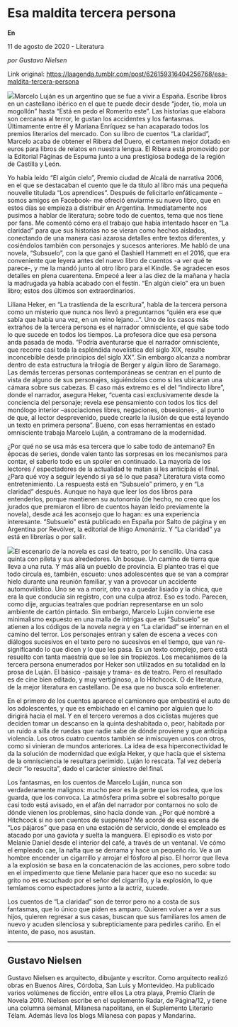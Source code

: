 # Esa maldita tercera persona

**En**

11 de agosto de 2020 - Literatura

_por Gustavo Nielsen_

Link original: https://laagenda.tumblr.com/post/626159316404256768/esa-maldita-tercera-persona

![](https://64.media.tumblr.com/894c8e6caecbc0b5e5b4677b094523ed/84b8d6924e19b963-de/s400x600/4a043f244132487f626d642f8424f0929bd9daba.jpg)Marcelo Luján es un argentino que se fue a vivir a España. Escribe libros en un castellano ibérico en el que te puede decir desde “joder, tío, mola un mogollón” hasta “Está en pedo el Romerito este”. Las historias que elabora son cercanas al terror, le gustan los accidentes y los fantasmas. Últimamente entre él y Mariana Enríquez se han acaparado todos los premios literarios del mercado. Con su libro de cuentos “La claridad”, Marcelo acaba de obtener el Ribera del Duero, el certamen mejor dotado en euros para libros de relatos en nuestra lengua. El Ribera está promovido por la Editorial Páginas de Espuma junto a una prestigiosa bodega de la región de Castilla y León. 


Yo había leído “El algún cielo”, Premio ciudad de Alcalá de narrativa 2006, en el que se destacaban el cuento que le da título al libro más una pequeña nouvelle titulada “Los aprendices”. Después de felicitarlo enfáticamente –somos amigos en Facebook- me ofreció enviarme su nuevo libro, que en estos días se empieza a distribuir en Argentina. Inmediatamente nos pusimos a hablar de literatura; sobre todo de cuentos, tema que nos tiene por fans. Me comentó cómo era el trabajo que había intentado hacer en “La claridad” para que sus historias no se vieran como hechos aislados, conectando de una manera casi azarosa detalles entre textos diferentes, y cosiéndolos también con personajes y sucesos anteriores. Me habló de una novela, “Subsuelo”, con la que ganó el Dashiell Hammett en el 2016, que era conveniente que leyera antes del nuevo libro de cuentos -a ver qué te parece-, y me la mandó junto al otro libro para el Kindle. Se agradecen esos detalles en plena cuarentena. Empecé a leer a las diez de la mañana y hacia la madrugada ya había acabado con el festín. “En algún cielo” era un buen libro; estos dos últimos son extraordinarios.


Liliana Heker, en “La trastienda de la escritura”, habla de la tercera persona como un misterio que nunca nos llevó a preguntarnos “quién era ese que sabía que había una vez, en un reino lejano…”. Uno de los casos más extraños de la tercera persona es el narrador omnisciente, el que sabe todo lo que sucede en todos los tiempos. La profesora dice que esa persona anda pasada de moda. “Podría aventurarse que el narrador omnisciente, que recorre casi toda la espléndida novelística del siglo XIX, resulte inconcebible desde principios del siglo XX”. Sin embargo alcanza a nombrar dentro de esta estructura la trilogía de Berger y algún libro de Saramago. Las demás terceras personas contemporáneas se centran en el punto de vista de alguno de sus personajes, siguiéndolos como si les ubicaran una cámara sobre sus cabezas. El caso más extremo es el del “indirecto libre”, donde el narrador, asegura Heker, “cuenta casi exclusivamente desde la conciencia del personaje; revela ese pensamiento con todos los tics del monólogo interior –asociaciones libres, negaciones, obsesiones-, al punto de que, al lector desprevenido, puede crearle la ilusión de que está leyendo un texto en primera persona”. Bueno, con esas herramientas en estado omnisciente trabaja Marcelo Luján, a contramano de la modernidad. 


¿Por qué no se usa más esa tercera que lo sabe todo de antemano? En épocas de series, donde valen tanto las sorpresas en los mecanismos para contar, el saberlo todo es un spoiler en continuado. La mayoría de los lectores / espectadores de la actualidad te matan si les anticipás el final. ¿Para qué voy a seguir leyendo si ya sé lo que pasa? Literatura vista como entretenimiento. La respuesta está en “Subsuelo” primero, y en “La claridad” después. Aunque no haya que leer los dos libros para entenderlos, porque mantienen su autonomía (de hecho, no creo que los jurados que premiaron el libro de cuentos hayan leído previamente la novela), desde acá les aconsejo que lo hagan: es una experiencia interesante. “Subsuelo” está publicado en España por Salto de página y en Argentina por Revólver, la editorial de Iñigo Amonárriz. Y “La claridad” ya está en librerías o por salir.


![](https://64.media.tumblr.com/8779d53871631a0d478cd8ba261d1817/84b8d6924e19b963-e3/s250x400/5cf62a26d39dadcf32eee3f44267c53808a6d44d.jpg)El escenario de la novela es casi de teatro, por lo sencillo. Una casa quinta con pileta y sus alrededores. Un bosque. Un camino de tierra que lleva a una ruta. Y más allá un pueblo de provincia. El planteo tras el que todo circula es, también, escueto: unos adolescentes que se van a comprar hielo durante una reunión familiar, y van a provocar un accidente automovilístico. Uno se va a morir, otro va a quedar lisiado y la chica, que era la que conducía sin registro, con una culpa atroz. Eso es todo. Parecen, como dije, argucias teatrales que podrían representarse en un solo ambiente de cartón pintado. Sin embargo, Marcelo Luján convierte ese minimalismo expuesto en una malla de intrigas que en “Subsuelo” se atienen a los códigos de la novela negra y en “La claridad” se internan en el camino del terror. Los personajes entran y salen de escena a veces con diálogos sucesivos en el texto pero no sucesivos en el tiempo, que van re-significando lo que dicen y lo que les pasa. Es un texto complejo, pero está resuelto con tanta maestría que se lee sin tropiezos. Los mecanismos de la tercera persona enumerados por Heker son utilizados en su totalidad en la prosa de Luján. El básico -paisaje y trama- es de teatro. Pero el resultado es de cine bien editado, y muy vertiginoso, a lo Hitchcock. O de literatura, de la mejor literatura en castellano. De esa que no busca solo entretener.


En el primero de los cuentos aparece el camionero que embestirá el auto de los adolescentes, y que es embichado en el camino por alguien que lo dirigirá hacia el mal. Y en el tercero veremos a dos ciclistas mujeres que deciden tomar un descanso en la quinta deshabitada o, peor, habitada por un ruido a silla de ruedas que nadie sabe de dónde proviene y que anticipa violencia. Los otros cuatro cuentos también se inmiscuyen unos con otros, como si vinieran de mundos anteriores. La idea de esa hiperconectividad le da la solución de modernidad que exigía Heker, y que hacía que el sistema de la omnisciencia le resultara perimido. Luján lo rescata. Tal vez debería decir “lo resucita”, dado el carácter siniestro del final.


Los fantasmas, en los cuentos de Marcelo Luján, nunca son verdaderamente malignos: mucho peor es la gente que los rodea, que los guarda, que los convoca. La atmósfera prima sobre el sobresalto porque casi todo está avisado, en el afán del narrador por contarnos no solo de dónde vienen los problemas, sino hacia donde van. ¿Por qué nombré a Hitchcock si no son cuentos de suspenso? Me acordé de esa escena de “Los pájaros” que pasa en una estación de servicio, donde el empleado es atacado por una gaviota y suelta la manguera. El episodio es visto por Melanie Daniel desde el interior del café, a través de un ventanal. Ve cómo el empleado cae, la nafta que se derrama y hace un pequeño río. Ve a un hombre encender un cigarrillo y arrojar el fósforo al piso. El horror que lleva a la explosión se basa en la concatenación de las acciones, pero sobre todo en el impedimento que tiene Melanie para hacer que eso no suceda: su grito no es escuchado por el señor del cigarrillo, y la explosión, lo que temíamos como espectadores junto a la actriz, sucede. 

Los cuentos de “La claridad” son de terror pero no a costa de sus fantasmas, que lo único que piden es amparo. Quieren volver a ver a sus hijos, quieren regresar a sus casas, buscan que sus familiares los amen de nuevo y acuden silenciosa y subrepticiamente para pedirles cariño. En el intento, de paso, nos asustan.




---

Gustavo Nielsen
---------------

Gustavo Nielsen es arquitecto, dibujante y escritor. Como arquitecto realizó obras en Buenos Aires, Córdoba, San Luis y Montevideo. Ha publicado varios volúmenes de ficción, entre ellos La otra playa, Premio Clarín de Novela 2010. Nielsen escribe en el suplemento Radar, de Página/12, y tiene una columna semanal, Milanesa napolitana, en el Suplemento Literario Télam. Además lleva los blogs Milanesa con papas y Mandarina.


